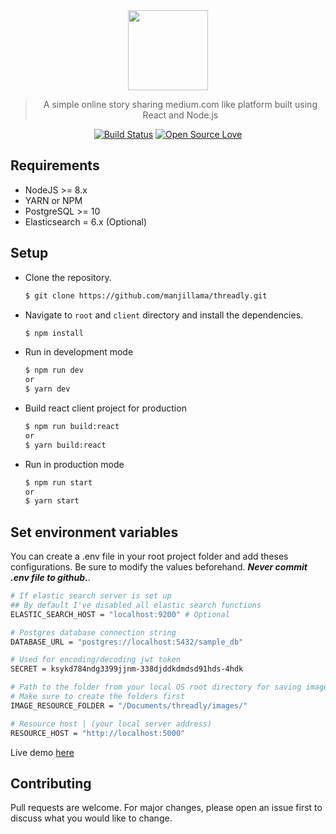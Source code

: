 <div align="center">
  <img width="128px" src="https://github.com/manjillama/threadly/blob/master/public/static/images/threadly-logo.png"/>
  <br/>

> A simple online story sharing medium.com like platform built using React and Node.js

[![Build Status](https://img.shields.io/travis/manjillama/story-sharing-app/master)](https://travis-ci.org/github/manjillama/story-sharing-app)
[![Open Source Love](https://badges.frapsoft.com/os/v2/open-source.svg?v=103)](https://github.com/ellerbrock/open-source-badges/)

</div>

## Requirements

- NodeJS >= 8.x 
- YARN or NPM
- PostgreSQL >= 10
- Elasticsearch = 6.x (Optional)

## Setup

- Clone the repository.

  ```bash
  $ git clone https://github.com/manjillama/threadly.git
  ```

- Navigate to `root` and `client` directory and install the dependencies.

  ```bash
  $ npm install
  ```

- Run in development mode

  ```bash
  $ npm run dev
  or
  $ yarn dev
  ```

- Build react client project for production

  ```bash
  $ npm run build:react
  or
  $ yarn build:react
  ```

- Run in production mode

  ```bash
  $ npm run start
  or
  $ yarn start
  ```

## Set environment variables

You can create a .env file in your root project folder and add theses configurations. Be sure to modify the values beforehand. **_Never commit .env file to github._**.

```bash
# If elastic search server is set up
## By default I've disabled all elastic search functions
ELASTIC_SEARCH_HOST = "localhost:9200" # Optional

# Postgres database connection string
DATABASE_URL = "postgres://localhost:5432/sample_db"

# Used for encoding/decoding jwt token
SECRET = ksykd784ndg3399jjnm-338djddkdmdsd91hds-4hdk

# Path to the folder from your local OS root directory for saving images in your local machine
# Make sure to create the folders first
IMAGE_RESOURCE_FOLDER = "/Documents/threadly/images/"

# Resource host | (your local server address)
RESOURCE_HOST = "http://localhost:5000"

```

Live demo [here](https://bit.ly/2zAtaBo)

## Contributing

Pull requests are welcome. For major changes, please open an issue first to discuss what you would like to change.
